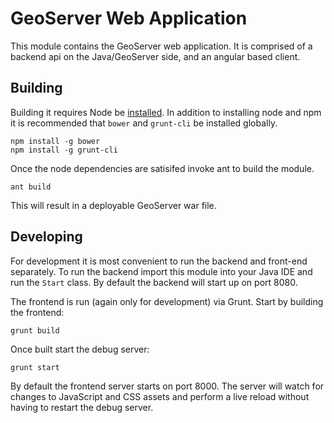 # GeoServer Web Application

This module contains the GeoServer web application. It is comprised of a backend api on the Java/GeoServer side, and an angular based client. 

## Building

Building it requires Node be [installed](http://nodejs.org/). In addition to 
installing node and npm it is recommended that `bower` and `grunt-cli` be installed 
globally.

    npm install -g bower
    npm install -g grunt-cli

Once the node dependencies are satisifed invoke ant to build the module.

    ant build

This will result in a deployable GeoServer war file.

## Developing

For development it is most convenient to run the backend and front-end 
separately. To run the backend import this module into your Java IDE and run
the `Start` class. By default the backend will start up on port 8080. 

The frontend is run (again only for development) via Grunt. Start by building
the frontend:

    grunt build

Once built start the debug server:

    grunt start

By default the frontend server starts on port 8000. The server will watch for
changes to JavaScript and CSS assets and perform a live reload without having 
to restart the debug server.
